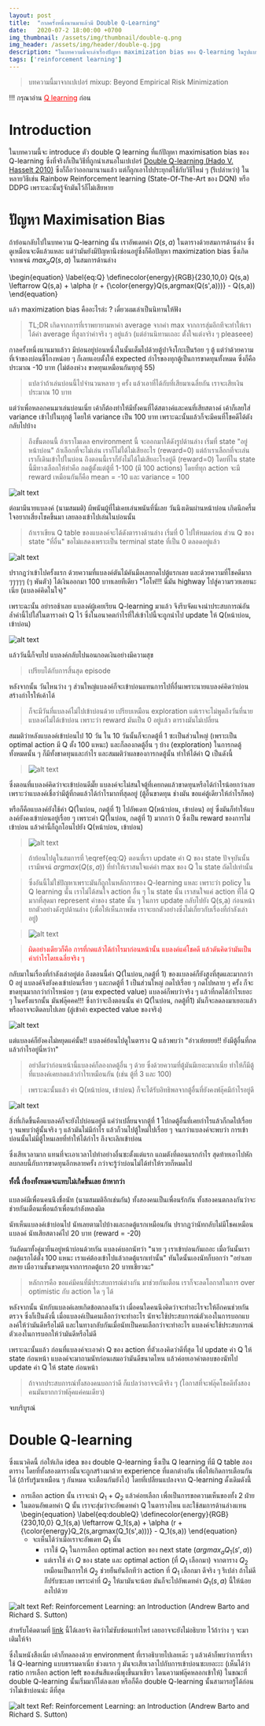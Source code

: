 ```yaml
---
layout: post
title:  "กาลครั้งหนึ่งนานมาแล้วมี Double Q-Learning"
date:   2020-07-2 18:00:00 +0700
img_thumbnail: /assets/img/thumbnail/double-q.png
img_header: /assets/img/header/double-q.jpg
description: "ในบทความนี้จะเล่าเรื่องปัญหา maximization bias ของ Q-learning ในรูปแบบของนิทานให้ฟัง เพื่อให้เข้าใจง่าย (รึเปล่า ?)"
tags: ['reinforcement learning']
---
```


> บทความนี้มาจากเปเปอร์ mixup: Beyond Empirical Risk Minimization 

!!! กรุณาอ่าน <a href="https://thammasorn.github.io/2020/05/03/Q-learning.html" style="color: red;">Q learning</a> ก่อน

# Introduction
ในบทความนี้จะ introduce ตัว double Q learning ที่แก้ปัญหา maximisation bias ของ Q-learning  ซึ่งที่จริงก็เป็นวิธีที่ถูกนำเสนอในเปเปอร์ <a href="https://papers.nips.cc/paper/3964-double-q-learning">Double Q-learning (Hado V. Hasselt 2010)</a> ซึ่งก็ถือว่าออกมานานแล้ว  แต่ก็ถูกเอาไปประยุกต์ใช้กับวิธีใหม่ ๆ (รึเปล่าหว่า) ในหลายวิธีเช่น  Rainbow Reinforcement learning (State-Of-The-Art ของ DQN) หรือ DDPG เพราะฉะนั้นรู้จักมันไว้ก็ไม่เสียหาย


# ปัญหา Maximisation Bias

ถ้าย้อนกลับไปในบทความ Q-learning นั้น เราอัพเดทค่า $Q(s,a)$ ในตารางด้วยสมการด้านล่าง ซึ่งดูเหมือนจะดีแล้วแหละ แต่ว่ามันยังมีปัญหานึงซ่อนอยู่ซึ่งก็คือปัญหา maximization bias ซึ่งเกิดจากพจน์ $max_aQ(s,a)$ ในสมการด้านล่าง
 
\begin{equation}
\label{eq:Q}
\definecolor{energy}{RGB}{230,10,0}
   Q(s,a) \leftarrow Q(s,a) + \alpha (r + {\color{energy}Q(s,argmax(Q(s',a)))} - Q(s,a))
\end{equation}

แล้ว maximization bias คืออะไรล่ะ ? เดี๋ยวผมเล่าเป็นนิทานให้ฟัง

>TL;DR เกิดจากการที่เราพยายามหาค่า average จากค่า max จากการสุ่มอีกทีจะทำให้เราได้ค่า average ที่สูงกว่าค่าจริง ๆ อยู่แล้ว (แต่อ่านนิทานเถอะ ตั้งใจแต่งจริง ๆ pleaseee)

กาลครั้งหนึ่งนานมาแล้วว มีบ่อนอยู่บ่อนหนึ่งในนั้นเต็มไปด้วยตู้ปาจิงโกะเป็นร้อย ๆ ตู้ แต่ว่าด้วยความที่เจ้าของบ่อนขี้โกงหน่อย ๆ ก็เลยแอบตั้งให้ expected กำไรของทุกตู้เป็นการขาดทุนทั้งหมด ซึ่งก็คือประมาณ -10 บาท (ไม่ต้องห่วง ขาดทุนเหมือนกันทุกตู้ 55)

> แปลว่าถ้าเล่นบ่อนนี้ไปจำนวนหลาย ๆ ครั้ง แล้วเอาที่ได้กับที่เสียมาเฉลี่ยกัน เราจะเสียเงินประมาณ 10 บาท

แต่ว่าเพื่อหลอกคนมาเล่นบ่อนเนี่ย เค้าก็ต้องทำให้มีทั้งคนที่ได้สตางค์และคนที่เสียสตางค์ เค้าก็เลยใส่ variance เข้าไปในทุกตู้ โดยให้ variance เป็น 100 บาท เพราะฉะนั้นแล้วก็จะมีคนที่โชคดีได้ตังกลับไปบ้าง

> ถึงขั้นตอนนี้ ถ้าเราโมเดล environment นี้ จะออกมาได้ดังรูปด้านล่าง เริ่มที่ state "อยู่หน้าบ่อน" ถ้าเลือกที่จะไม่เล่น เราก็ไม่ได้ไม่เสียอะไร (reward=0) แต่ถ้าเราเลือกที่จะเล่น เราก็เดินเข้าไปในบ่อน ถึงตอนนี้เราก็ยังไม่ได้ไม่เสียอะไรอยู่ดี (reward=0) โดยที่ใน state นี้มีทางเลือกให้ทำคือ กดตู้ตั้งแต่ตู้ที่ 1-100 (มี 100 actions) โดยที่ทุก action จะมี reward เหมือนกันก็คือ mean = -10 และ variance = 100    

![alt text](/assets/img/double-q/casino-env.png)


ต่อมามีนายแบลงค์ (นามสมมติ) ผีพนันผู้ที่ไม่เคยเล่นพนันที่นี่เลย วันนึงเดินผ่านหน้าบ่อน เกิดนึกครึ้มใจอยากเสี่ยงโชคขึ้นมา เลยลองเข้าไปเล่นในบ่อนนั้น 

> ถ้าเราเขียน Q table ของแบลงค์จะได้ดังตารางด้านล่าง เริ่มที่ 0 ไปให้หมดก่อน ส่วน Q ของ state "ที่อื่น" ขอไม่แสดงเพราะเป็น terminal state ที่เป็น 0 ตลอดอยู่แล้ว

![alt text](/assets/img/double-q/Q_table_init.png)

ปรากฎว่าเข้าไปครั้งแรก ด้วยความที่แบลงค์ตันไม้คันมือเลยกดไปตู้แรกเลย และด้วยความที่โชคดีมาก ๆๆๆๆๆ (ๆ พันตัว) ได้เงินออกมา 100 บาทเลยทีเดียว "โอโห่!!! นี่มัน highway ไปสู่ความรวยเลยนะเนี่ย (แบลงค์คิดในใจ)"

เพราะฉะนั้น อย่ารอช้าเลย แบลงค์ผู้เคยเรียน Q-learning มาแล้ว จึงรีบจัดแจงนำประสบการณ์อันล้ำค่านี้ไปใส่ในตารางค่า Q ไว้ ซึ่งในอนาคตกำไรที่ใส่เข้าไปนี้จะถูกนำไป update ให้ Q(หน้าบ่อน, เข้าบ่อน)

![alt text](/assets/img/double-q/Q-first-step.png)

แล้ววันนี้ก็จบไป แบลงค์กลับไปนอนกอดเงินอย่างมีความสุข 
> เปรียบได้กับการสิ้นสุด episode

หลังจากนั้น วันไหนว่าง ๆ ส่วนใหญ่แบลงค์ก็จะเข้าบ่อนแทนการไปที่อื่นเพราะนายแบลงค์คิดว่าบ่อนสร้างกำไรให้เค้าได้
> ก็จะมีวันที่แบลงค์ไม่ไปเข้าบ่อนด้วย เปรียบเหมือน exploration แต่เราจะไม่พูดถึงวันที่นายแบลงค์ไม่ได้เข้าบ่อน เพราะว่า reward มันเป็น 0 อยู่แล้ว ตารางมันไม่เปลี่ยน

สมมติว่าหลังแบลงค์เข้าบ่อนไป 10 วัน ใน 10 วันนั้นก็จะกดตู้ที่ 1 ซะเป็นส่วนใหญ่ (เพราะเป็น optimal action มี Q ตั้ง 100 แหนะ) และก็ลองกดตู้อื่น ๆ บ้าง (exploration) ในการกดตู้ทั้งหมดนั้น ๆ ก็มีทั้งขาดทุนและกำไร และสมมติว่าผลของการกดตู้นั้น ทำให้ได้ค่า Q เป็นดังนี้ 

> ![alt text](/assets/img/double-q/Q-10.png)


ซึ่งตอนที่แบลงค์คิดว่าจะเข้าบ่อนดีมั๊ย แบลงค์จะไม่สนใจตู้ที่เคยกดแล้วขาดทุนหรือได้กำไรน้อยกว่าเลย เพราะว่าแบลงค์เชื่อว่ามีตู้ที่กดแล้วได้กำไรมากที่สุดอยู่ (ตู้อื่นขาดทุน ช่างมัน ขอแค่ตู้เดียวให้กำไรก็พอ) 

หรือก็คือแบลงค์ยังใช้ค่า Q(ในบ่อน, กดตู้ที่ 1) ไปอัพเดท Q(หน้าบ่อน, เข้าบ่อน) อยู่ ซึ่งมันก็ทำให้แบลงค์ยังคงเข้าบ่อนอยู่เรื่อย ๆ เพราะค่า Q(ในบ่อน, กดตู้ที่ 1) มากกว่า 0 ซึ่งเป็น reward ของการไม่เข้าบ่อน แล้วค่านี้ก็ถูกโอนไปยัง Q(หน้าบ่อน, เข้าบ่อน)


> ![alt text](/assets/img/double-q/Q-second.png)



> ถ้าย้อนไปดูในสมการที่ \eqref{eq:Q} ตอนที่เรา update ค่า Q ของ state ปัจจุบันนั้น เรามีพจน์ $argmax(Q(s,a))$ ที่ทำให้เราสนใจแค่ค่า max ของ Q ใน state ถัดไปเท่านั้น

> ซึ่งอันนี้ไม่ใช่ปัญหาเพราะมันก็ถูกในหลักการของ Q-learning แหละ เพราะว่า policy ใน Q learning นั้น เราไม่ได้สนใจ action อื่น ๆ ใน state นั้น เราสนใจแค่ action ที่ได้ Q มากที่สุดมา represent ค่าของ state นั้น ๆ ในการ update กลับไปยัง Q(s,a) ก่อนหน้า ยกตัวอย่างดังรูปด้านล่าง (เพื่อให้เห็นภาพชัด เราจะยกตัวอย่างซึ่งไม่เกี่ยวกับเรื่องที่กำลังเล่าอยู่)

> ![alt text](/assets/img/double-q/Q-diagram.png)


> <span style='color:red;'> ผิดอย่างเดียวก็คือ การที่กดแล้วได้กำไรมาก่อนหน้านั้น แบลงค์แค่โชคดี แล้วดันคิดว่ามันเป็นค่ากำไรโดยเฉลี่ยจริง ๆ </span> 

กลับมาในเรื่องที่กำลังเล่าอยู่ต่อ ถึงตอนนี้ค่า Q(ในบ่อน,กดตู้ที่ 1) ของแบลงค์ก็ยังสูงที่สุดและมากกว่า 0 อยู่ แบลงค์จึงยังคงเข้าบ่อนเรื่อย ๆ และกดตู้ที่ 1 เป็นส่วนใหญ่ กดไปเรื่อย ๆ กดไปหลาย ๆ ครั้ง ก็จะขาดทุนมากกว่ากำไรหน่อย ๆ (ตาม expected value) แบลงค์ก็พบว่าจริง ๆ แล้วที่กดได้กำไรเยอะ ๆ ในครั้งแรกนั้น มันฟลุ๊คคค!!! ซึ่งกว่าจะถึงตอนนั้น ค่า Q(ในบ่อน, กดตู้ที่1) มันก็จะลดลงมาเยอะแล้ว หรืออาจจะติดลบไปเลย (ลู่เข้าค่า expected value ของจริง)

![alt text](/assets/img/double-q/Q-1-conv.png)

แต่แบลงค์ก็ยังคงไม่หยุดแค่นั้น!! แบลงค์ย้อนไปดูในตาราง Q แล้วพบว่า "อ่าวเห้ยยยย!! ยังมีตู้อื่นที่กดแล้วกำไรอยู่นี่หว่าา" 

> อย่าลืมว่าก่อนหน้านี้แบลงค์ก็ลองกดตู้อื่น ๆ ด้วย ซึ่งด้วยความที่ตู้มันมีเยอะมากเนี่ย ทำให้ก็มีตู้ที่แบลงค์เคยกดแล้วกำไรเหมือนกัน (เช่น ตู้ที่ 3 และ 100)

> เพราะฉะนั้นแล้ว ค่า Q(หน้าบ่อน, เข้าบ่อน) ก็จะได้รับอิทธิพลจากตู้อื่นที่ยังคงฟลุ๊คมีกำไรอยู่ดี

![alt text](/assets/img/double-q/change-slot.png)

สิ่งที่เกิดขึ้นคือแบลงค์ก็จะยังไปบ่อนอยู่ดี แค่ว่าเปลี่ยนจากตู้ที่ 1 ไปกดตู้อื่นที่เคยกำไรแล้วก็กดไปเรื่อย ๆ จนพบว่าตู้นั้นจริง ๆ แล้วมันไม่มีกำไร แล้วก็วนไปตู้ใหม่ไปเรื่อย ๆ จนกว่าแบลงค์จะพบว่า การเข้าบ่อนนั้นไม่มีตู้ไหนเลยที่ทำให้ได้กำไร ถึงจะเลิกเข้าบ่อน

ซึ่งเสียเวลามาก แทนที่จะเอาเวลาไปทำอย่างอื่นซะตั้งแต่แรก แถมตังที่ตอนแรกกำไร สุดท้ายเอาไปหักลบกลบนี้กับการขาดทุนอีกหลายครั้ง กว่าจะรู้ว่าบ่อนไม่ได้ทำให้รวยก็หมดไป



#### ทั้งนี้ เรื่องทั้งหมดจะแทบไม่เกิดขึ้นเลย ​ถ้าหากว่า

แบลงค์มีเพื่อนคนนึงชื่อนัท (นามสมมติอีกเช่นกัน) ทั้งสองคนเป็นเพื่อนรักกัน ทั้งสองคนตกลงกันว่าจะช่วยกันเตือนเพื่อนถ้าเพื่อนกำลังหลงผิด 

นัทเห็นแบลงค์เข้าบ่อนไป นัทเลยตามไปบ้างและกดตู้แรกเหมือนกัน ปรากฎว่านัทกลับไม่มีโชคเหมือนแบลงค์ นัทเสียสตางค์ไป 20 บาท (reward = -20)

วันถัดมาทั้งคู่มายืนอยู่หน้าบ่อนด้วยกัน แบลงค์บอกนัทว่า "นาย ๆ เราเข้าบ่อนกันเถอะ เมื่อวันนั้นเรากดตู้แรกได้ตั้ง 100 แหนะ เราแค่ต้องเข้าไปแล้วกดตู้แรกเท่านั้น" ทันใดนั้นเองนัทก็บอกว่า "อย่าเลยสหาย เมื่อวานชั้นขาดทุนจากการกดตู้แรก 20 บาทเชียวนะ" 

> หลักการคือ ขอแค่มีคนที่มีประสบการณ์ต่างกัน มาช่วยกันเตือน เราก็จะลดโอกาสในการ over optimistic กับ action ใด ๆ ได้

หลังจากนั้น นัทกับแบลงค์เลยเกิดข้อตกลงกันว่า เมื่อคนใดคนนึงคิดว่าจะทำอะไรจะให้อีกคนช่วยกันตรวจ ซึ่งก็เป็นดังนี้ เมื่อแบลงค์เป็นคนเลือกว่าจะทำอะไร นัทจะใช้ประสบการณ์ตัวเองในการบอกแบลงค์ให้ว่ามันดีหรือไม่ดี และในทางกลับกันเมื่อนัทเป็นคนเลือกว่าจะทำอะไร แบลงค์จะใช้ประสบการณ์ตัวเองในการบอกให้ว่ามันดีหรือไม่ดี

เพราะฉะนั้นแล้ว ก่อนที่แบลงค์จะเอาค่า Q ของ action ที่ตัวเองคิดว่าดีที่สุด ไป update ค่า Q ให้ state ก่อนหน้า แบลงค์จะมาถามนัทก่อนเสมอว่ามันดีขนาดไหน แล้วค่อยเอาคำตอบของนัทไป update ค่า Q ให้ state ก่อนหน้า

> ถ้าจากประสบการณ์ทั้งสองคนบอกว่าดี ก็แปลว่าอาจจะดีจริง ๆ (โอกาสที่จะฟลุ๊คโชคดีทั้งสองคนมันยากกว่าฟลุ๊คแค่คนเดียว)

จบบริบูรณ์


# Double Q-learning

ซึ่งแนวคิดนี้ ก่อให้เกิด idea ของ double Q-learning ซึ่งเป็น Q learning ที่มี Q table สองตาราง โดยที่ทั้งสองตารางนั้นจะถูกสร้างมาด้วย experience ที่แตกต่างกัน เพื่อให้เกิดการเตือนกันได้ (ถ้ารับรู้มาเหมือน ๆ กันหมด จะเตือนกันยังไง) โดยที่เปลี่ยนแปลงจาก Q-learning ดั้งเดิมดังนี้

- การเลือก action นั้น เราจะนำ $Q_1 + Q_2$ แล้วค่อยเลือก เพื่อเป็นการขอความเห็นของทั้ง 2 ฝ่าย
- ในตอนอัพเดทค่า Q นั้น เราจะสุ่มว่าจะอัพเดทค่า Q ในตารางไหน และใช้สมการด้านล่างแทน
	\begin{equation}
	\label{eq:doubleQ}
	\definecolor{energy}{RGB}{230,10,0}
	   Q_1(s,a) \leftarrow Q_1(s,a) + \alpha (r + {\color{energy}Q_2(s,argmax(Q_1(s',a)))} - Q_1(s,a))
	\end{equation}
	- จะเห็นได้ว่าเมื่อเราจะอัพเดท $Q_1$ นั้น
		- เราใช้ $Q_1$ ในการเลือก optimal action ของ next state ($argmax_a Q_1(s',a)$)
		- แต่เราใช้ ค่า $Q$ ของ state และ optimal action (ที่ $Q_1$ เลือกมา) จากตาราง $Q_2$ เหมือนเป็นการให้ $Q_2$ ช่วยยืนยันอีกทีว่า action ที่ $Q_1$ เลือกมา ดีจริง ๆ รึเปล่า ถ้าไม่ดีก็ปรับซะเลย เพราะค่าที่ $Q_2$ ให้มามันจะน้อย มันก็จะไปอัพเดทค่า $Q_1(s,a)$ นี้ให้น้อยลงไปด้วย


![alt text](/assets/img/double-q/pseudo-code.jpeg)
Ref: Reinforcement Learning: an Introduction (Andrew Barto and Richard S. Sutton)

สำหรับโค้ดตามที่ <a href="https://colab.research.google.com/drive/1mxxjFGapglmUgz_Yc6H1XBVxNH0nrlDu?usp=sharing">link</a> นี้ได้เลยจ้า คิดว่าไม่ซับซ้อนเท่าไหร่ เลยอาจจะยังไม่อธิบาย ไว้ถ้าว่าง ๆ จะมาเติมให้จ้า

ซึ่งในหนังสือเนี่ย เค้าก็ทดลองด้วย environment ที่เราอธิบายไปเลยเด๊ะ ๆ แล้วเค้าก็พบว่าการที่เราใช้ Q-learning แบบธรรมดาเนี่ย ช่วงแรก ๆ มันจะเสียเวลาไปกับการเข้าบ่อนซะเยอะะะ (เห็นได้ว่า ratio การเลือก action left ของเส้นสีแดงนี่พุงขึ้นมาเชียว โดนความฟลุ๊คหลอกเข้าให้) ในขณะที่ double Q-learning นั้นเริ่มมาก็ไต่ลงเลย หรือก็คือ double Q-learning นั้นสามารถรู้ได้ก่อนว่าไม่เข้าบ่อนน่ะ ดีที่สุด

![alt text](/assets/img/double-q/result.jpeg)
Ref: Reinforcement Learning: an Introduction (Andrew Barto and Richard S. Sutton)



